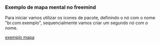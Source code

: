 ### Exemplo de mapa mental no freemind

Para iniciar vamos utilizar os icones de pacote, definindo o nó com o nome "br.com.exemplo", sequencialmente
vamos criar um segundo nó com o nome.

[exemplo mapa](/videos/exemploMapaClasse.webm)